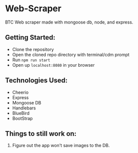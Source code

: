 # Web-Scraper
 BTC Web scraper made with mongoose db, node, and express.


## Getting Started:
 - Clone the repository
 - Open the cloned repo directory with terminal/cdm prompt
 - Run `npm run start` 
 - Open up `localhost:8080` in your browser
 
## Technologies Used:
- Cheerio
- Express
- Mongoose DB
- Handlebars
- BlueBird
- BootStrap


## Things to still work on:
1. Figure out the app won't save images to the DB.

